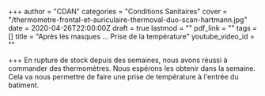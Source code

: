 +++
author = "CDAN"
categories = "Conditions Sanitaires"
cover = "/thermometre-frontal-et-auriculaire-thermoval-duo-scan-hartmann.jpg"
date = 2020-04-26T22:00:00Z
draft = true
lastmod = ""
pdf_link = ""
tags = []
title = "Après les masques ... Prise de la température"
youtube_video_id = ""

+++
En rupture de stock depuis des semaines, nous avons réussi à commander des thermomètres. Nous espérons les obtenir dans la semaine. Cela va nous permettre de faire une prise de température à l'entrée du batiment.